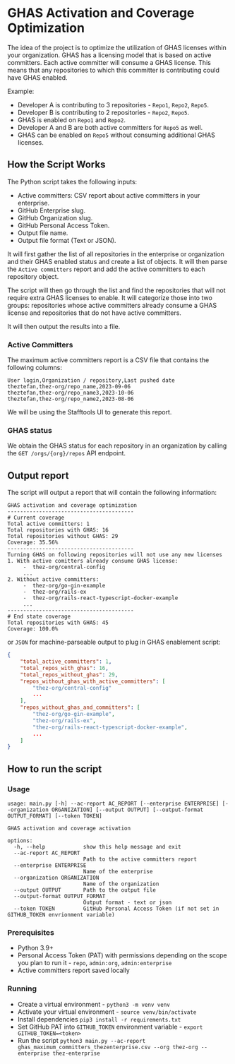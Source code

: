# GHAS Activation and Coverage Optimization

The idea of the project is to optimize the utilization of GHAS licenses within your organization. GHAS has a licensing model that is based on active committers. Each active committer will consume a GHAS license. This means that any repositories to which this committer is contributing could have GHAS enabled.

Example:

- Developer A is contributing to 3 repositories - `Repo1`, `Repo2`, `Repo5`.
- Developer B is contributing to 2 repositories - `Repo2`, `Repo5`.
- GHAS is enabled on `Repo1` and `Repo2`.
- Developer A and B are both active committers for `Repo5` as well.
- GHAS can be enabled on `Repo5` without consuming additional GHAS licenses.

## How the Script Works

The Python script takes the following inputs:

- Active committers: CSV report about active committers in your enterprise.
- GitHub Enterprise slug.
- GitHub Organization slug.
- GitHub Personal Access Token.
- Output file name.
- Output file format (Text or JSON).

It will first gather the list of all repositories in the enterprise or organization and their GHAS enabled status and create a list of objects. It will then parse the `Active committers` report and add the active committers to each repository object.

The script will then go through the list and find the repositories that will not require extra GHAS licenses to enable. It will categorize those into two groups: repositories whose active committers already consume a GHAS license and repositories that do not have active committers.

It will then output the results into a file.

### Active Committers

The maximum active committers report is a CSV file that contains the following columns:

```csv
User login,Organization / repository,Last pushed date
theztefan,thez-org/repo_name,2023-09-06
theztefan,thez-org/repo_name3,2023-10-06
theztefan,thez-org/repo_name2,2023-08-06
```

We will be using the Stafftools UI to generate this report.

### GHAS status

We obtain the GHAS status for each repository in an organization by calling the `GET /orgs/{org}/repos` API endpoint.

## Output report

The script will output a report that will contain the following information:

```text
GHAS activation and coverage optimization
----------------------------------------
# Current coverage
Total active committers: 1
Total repositories with GHAS: 16
Total repositories without GHAS: 29
Coverage: 35.56%
----------------------------------------
Turning GHAS on following repositories will not use any new licenses
1. With active comitters already consume GHAS license:
	 -  thez-org/central-config
     ...
2. Without active committers:
	 -  thez-org/go-gin-example
	 -  thez-org/rails-ex
	 -  thez-org/rails-react-typescript-docker-example
     ...
----------------------------------------
# End state coverage
Total repositories with GHAS: 45
Coverage: 100.0%
````

or `JSON`  for machine-parseable output to plug in GHAS enablement script:

```json
{
    "total_active_committers": 1,
    "total_repos_with_ghas": 16,
    "total_repos_without_ghas": 29,
    "repos_without_ghas_with_active_committers": [
        "thez-org/central-config"
        ...
    ],
    "repos_without_ghas_and_committers": [
        "thez-org/go-gin-example",
        "thez-org/rails-ex",
        "thez-org/rails-react-typescript-docker-example",
        ...
    ]
}
```

## How to run the script

### Usage

```text
usage: main.py [-h] --ac-report AC_REPORT [--enterprise ENTERPRISE] [--organization ORGANIZATION] [--output OUTPUT] [--output-format OUTPUT_FORMAT] [--token TOKEN]

GHAS activation and coverage activation

options:
  -h, --help            show this help message and exit
  --ac-report AC_REPORT
                        Path to the active committers report
  --enterprise ENTERPRISE
                        Name of the enterprise
  --organization ORGANIZATION
                        Name of the organization
  --output OUTPUT       Path to the output file
  --output-format OUTPUT_FORMAT
                        Output format - text or json
  --token TOKEN         GitHub Personal Access Token (if not set in GITHUB_TOKEN envrionment variable)
```

### Prerequisites

- Python 3.9+
- Personal Access Token (PAT) with permissions depending on the scope you plan to run it - `repo`, `admin:org`, `admin:enterprise`
- Active committers report saved locally

### Running

- Create a virtual environment - `python3 -m venv venv`
- Activate your virtual environment - `source venv/bin/activate`
- Install dependencies  `pip3 install -r requirements.txt`
- Set GitHub PAT into `GITHUB_TOKEN` environment variable - `export GITHUB_TOKEN=<token>`
- Run the script `python3 main.py --ac-report ghas_maximum_committers_thezenterprise.csv --org thez-org --enterprise thez-enterprise`
